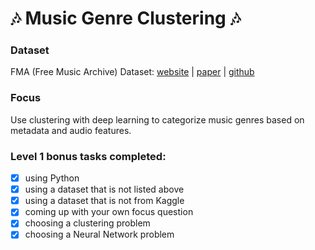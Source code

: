 # 🎶 Music Genre Clustering 🎶

### Dataset

FMA (Free Music Archive) Dataset: [website](https://freemusicarchive.org/) | [paper](https://arxiv.org/pdf/1612.01840.pdf) | [github](https://github.com/mdeff/fma/blob/master/baselines.ipynb)

### Focus

Use clustering with deep learning to categorize music genres based on metadata and audio features.

### Level 1 bonus tasks completed:

- [x] using Python<br>
- [x] using a dataset that is not listed above<br>
- [x] using a dataset that is not from Kaggle<br>
- [x] coming up with your own focus question<br>
- [x] choosing a clustering problem<br>
- [x] choosing a Neural Network problem<br>
